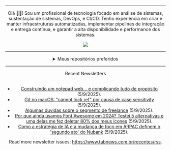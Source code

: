 <div align="center">
<hr>
<p>Olá 👋🏾! Sou um profissional de tecnologia focado em análise de sistemas, sustentação de sistemas, DevOps, e CI/CD. Tenho experiência em criar e manter infraestruturas automatizadas, implementar pipelines de integração e entrega contínua, e garantir a alta disponibilidade e performance dos sistemas.</p>
  <img src="https://media.giphy.com/media/yAGIvCiwPJn5C/giphy.gif">
<hr>
  <details>
  <summary>Meus repositórios preferidos</summary>
  <br />
  Alguns dos meus melhores repositórios:
  <br />
<br />
  <ul><li><a href=https://github.com/commitgeist/aluratube target="_blank" rel="noopener noreferrer">commitgeist/aluratube</a> (<b>0</b> ✨ and <b>0</b> 🍴): Aluratube - Desenvolvido durante a imersão React da Alura no final de 2022</li><li><a href=https://github.com/commitgeist/nlw-ia target="_blank" rel="noopener noreferrer">commitgeist/nlw-ia</a> (<b>0</b> ✨ and <b>0</b> 🍴): Projeto desenvolvido durante a NLW IA - Usando a API da OPENAI</li><li><a href=https://github.com/commitgeist/nlw-journey-ia target="_blank" rel="noopener noreferrer">commitgeist/nlw-journey-ia</a> (<b>0</b> ✨ and <b>0</b> 🍴): NLW IA - Agent de viagens usando python + langchain + GPT</li>
<li>More coming soon :).</li>
</ul>
  </details>
  <hr/>
    <summary>Recent Newsletters</summary>
  <br />
  <ul>
    <li><a href=https://www.tabnews.com.br/side/construindo-um-notepad-web-e-complicando-tudo-de-proposito target="_blank" rel="noopener noreferrer">Construindo um notepad web… e complicando tudo de propósito</a> (5/9/2025).</li><li><a href=https://www.tabnews.com.br/nikolasfaria/git-no-macos-cannot-lock-ref-por-causa-de-case-sensitivity target="_blank" rel="noopener noreferrer">Git no macOS: "cannot lock ref" por causa de case sensitivity</a> (5/9/2025).</li><li><a href=https://www.tabnews.com.br/engineer/algumas-duvidas-sobre-o-segmento-de-freelance target="_blank" rel="noopener noreferrer">Algumas duvidas sobre o segmento de freelance</a> (5/9/2025).</li><li><a href=https://www.tabnews.com.br/eduardoaugustolb/por-que-ainda-usamos-font-awesome-em-2024-testei-5-alternativas-e-uma-delas-me-fez-deletar-80-por-cento-dos-meus-icones target="_blank" rel="noopener noreferrer">Por que ainda usamos Font Awesome em 2024? Testei 5 alternativas e uma delas me fez deletar 80% dos meus ícones</a> (5/9/2025).</li><li><a href=https://www.tabnews.com.br/Rafaelbalves/como-a-estrategia-de-ia-e-a-mudanca-de-foco-em-arpac-definem-o-segundo-ato-do-nubank target="_blank" rel="noopener noreferrer">Como a estratégia de IA e a mudança de foco em ARPAC definem o 'segundo ato' do Nubank</a> (5/9/2025).</li>
  </ul>
<p>Read more newsletter issues: <a href="https://www.tabnews.com.br/recentes/rss">https://www.tabnews.com.br/recentes/rss</a>.</p>
  </details>
